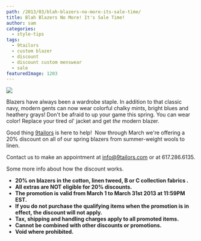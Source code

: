 ```yaml
---
path: /2013/03/blah-blazers-no-more-its-sale-time/
title: Blah Blazers No More! It's Sale Time!
author: sam
categories: 
  - style-tips
tags: 
  - 9tailors
  - custom blazer
  - discount
  - discount custom menswear
  - sale
featuredImage: 1203
---
```

[![](http://2.bp.blogspot.com/-kfYklHvDMs0/US4jjSZ6CVI/AAAAAAAANgc/Ya2TmDY0mBI/s400/20120327-9tailors-0945.jpg)](http://2.bp.blogspot.com/-kfYklHvDMs0/US4jjSZ6CVI/AAAAAAAANgc/Ya2TmDY0mBI/s1600/20120327-9tailors-0945.jpg)

Blazers have always been a wardrobe staple. In addition to that classic navy, modern gents can now wear colorful chalky mints, bright blues and heathery grays! Don't be afraid to up your game this spring. You can wear color! Replace your tired ol' jacket and get _the_ modern blazer.

Good thing [9tailors](http://www.9tailors.com/) is here to help!  Now through March we're offering a 20% discount on all of our spring blazers from summer-weight wools to linen.

Contact us to make an appointment at [info@9tailors.com](mailto:info@9tailors.com) or at 617.286.6135.

Some more info about how the discount works.

*   **20% on blazers in the cotton, linen tweed, B or C collection fabrics .**
*   **All extras are NOT eligible for 20% discounts.**
*   **The promotion is valid from March 1 to March 31st 2013 at 11:59PM EST.**
*   **If you do not purchase the qualifying items when the promotion is in effect, the discount will not apply.**
*   **Tax, shipping and handling charges apply to all promoted items.**
*   **Cannot be combined with other discounts or promotions.**
*   **Void where prohibited.**